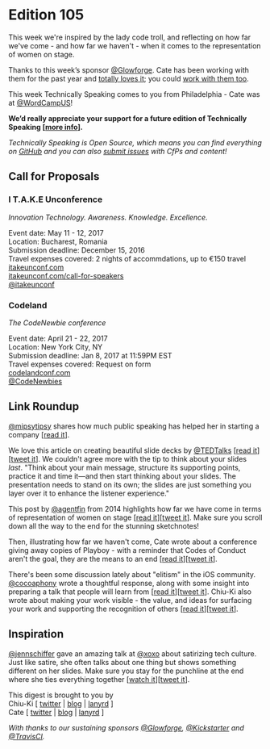 # Edition 105

This week we're inspired by the lady code troll, and reflecting on how far we've come - and how far we haven't - when it comes to the representation of women on stage.

Thanks to this week’s sponsor [@Glowforge](https://twitter.com/glowforge). Cate has been working with them for the past year and [totally loves it](http://www.catehuston.com/blog/2015/10/21/lasers-and-practical-skills/); you could [work with them too](https://glowforge.com/jobs/).

This week Technically Speaking comes to you from Philadelphia - Cate was at [@WordCampUS](http://twitter.com/wordcampus)!

**We’d really appreciate your support for a future edition of Technically Speaking [[more info](http://www.techspeak.email/sponsorship/)].**  

*Technically Speaking is Open Source, which means you can find everything on [GitHub](https://github.com/catehstn/technically-speaking/) and you can also [submit issues](https://github.com/catehstn/technically-speaking/issues/new) with CfPs and content!*  

## Call for Proposals

### I T.A.K.E Unconference
*Innovation Technology. Awareness. Knowledge. Excellence.*

Event date: May 11 - 12, 2017  
Location: Bucharest, Romania  
Submission deadline: December 15, 2016  
Travel expenses covered: 2 nights of accommdations, up to €150 travel  
[itakeunconf.com](http://itakeunconf.com)  
[itakeunconf.com/call-for-speakers](http://itakeunconf.com/call-for-speakers/)  
[@itakeunconf](https://twitter.com/itakeunconf)


### Codeland
*The CodeNewbie conference*

Event date: April 21 - 22, 2017  
Location: New York City, NY  
Submission deadline: Jan 8, 2017 at 11:59PM EST  
Travel expenses covered: Request on form  
[codelandconf.com](http://codelandconf.com)  
[@CodeNewbies](https://twitter.com/CodeNewbies)


## Link Roundup

[@mipsytipsy](http://twitter.com/mipsytipsy) shares how much public speaking has helped her in starting a company [[read it](https://twitter.com/mipsytipsy/status/803483096116924416)].

We love this article on creating beautiful slide decks by [@TEDTalks](http://twitter.com/TEDTalks) [[read it](http://blog.ted.com/10-tips-for-better-slide-decks/)][[tweet it](https://twitter.com/home?status=10%20tips%20for%20better%20slide%20decks%20%7C%20TED%20Blog%20by%20%40TEDTalks%20http%3A//blog.ted.com/10-tips-for-better-slide-decks/%20via%20%40techspeakdigest)]. We couldn't agree more with the tip to think about your slides *last*. "Think about your main message, structure its supporting points, practice it and time it—and then start thinking about your slides. The presentation needs to stand on its own; the slides are just something you layer over it to enhance the listener experience."

This post by [@agentfin](http://twitter.com/agentfin) from 2014 highlights how far we have come in terms of representation of women on stage [[read it](https://medium.com/@agentfin/-8840db605563#.tz9vtntq2)][[tweet it](https://twitter.com/home?status=Amplifying%20Voices%20by%20%40agentfin%20https%3A//medium.com/%40agentfin/-8840db605563%23.tz9vtntq2%20via%20%40techspeakdigest)]. Make sure you scroll down all the way to the end for the stunning sketchnotes!

Then, illustrating how far we haven't come, Cate wrote about a conference giving away copies of Playboy - with a reminder that Codes of Conduct aren't the goal, they are the means to an end [[read it](https://cate.blog/2016/12/06/notallmen-like-playboy/)][[tweet it](https://twitter.com/home?status=%23NotAllMen%20Like%20Playboy%20by%20%40catehstn%20https%3A//cate.blog/2016/12/06/notallmen-like-playboy%20via%20%40techspeakdigest)].

There's been some discussion lately about "elitism" in the iOS community. [@cocoaphony](http://twitter.com/cocoaphony) wrote a thoughtful response, along with some insight into preparing a talk that people will learn from [[read it](http://robnapier.net/talking)][[tweet it](https://twitter.com/home?status=Talking%20and%20Teaching%20by%20%40cocoaphony%20http%3A//robnapier.net/talking%20via%20%40techspeakdigest)]. Chiu-Ki also wrote about making your work visible - the value, and ideas for surfacing your work and supporting the recognition of others [[read it](http://blog.sqisland.com/2016/12/elite-worship.html)][[tweet it](https://twitter.com/home?status=Elite%20Worship%20by%20%40chiuki%20http%3A//blog.sqisland.com/2016/12/elite-worship.html%20via%20%40techspeakdigest)].

## Inspiration

[@jennschiffer](https://twitter.com/jennschiffer) gave an amazing talk at [@xoxo](https://twitter.com/xoxo) about satirizing tech culture. Just like satire, she often talks about one thing but shows something different on her slides. Make sure you stay for the punchline at the end where she ties everything together [[watch it](https://www.youtube.com/watch?v=wewAC5X_CZ8)][[tweet it](https://twitter.com/home?status=Satirizing%20tech%20culture%20by%20%40jennschiffer%20at%20%40xoxo%20https%3A//www.youtube.com/watch?v=wewAC5X_CZ8%20via%20%40techspeakdigest)].


This digest is brought to you by  
Chiu-Ki [ [twitter](https://twitter.com/chiuki) | [blog](http://blog.sqisland.com/) | [lanyrd](http://lanyrd.com/profile/chiuki/) ]  
Cate [ [twitter](https://twitter.com/catehstn) | [blog](http://www.catehuston.com/blog/) | [lanyrd](http://lanyrd.com/profile/catehstn/) ]

*With thanks to our sustaining sponsors [@Glowforge](http://twitter.com/glowforge), [@Kickstarter](http://twitter.com/kickstarter) and [@TravisCI](http://twitter.com/travisci).*
